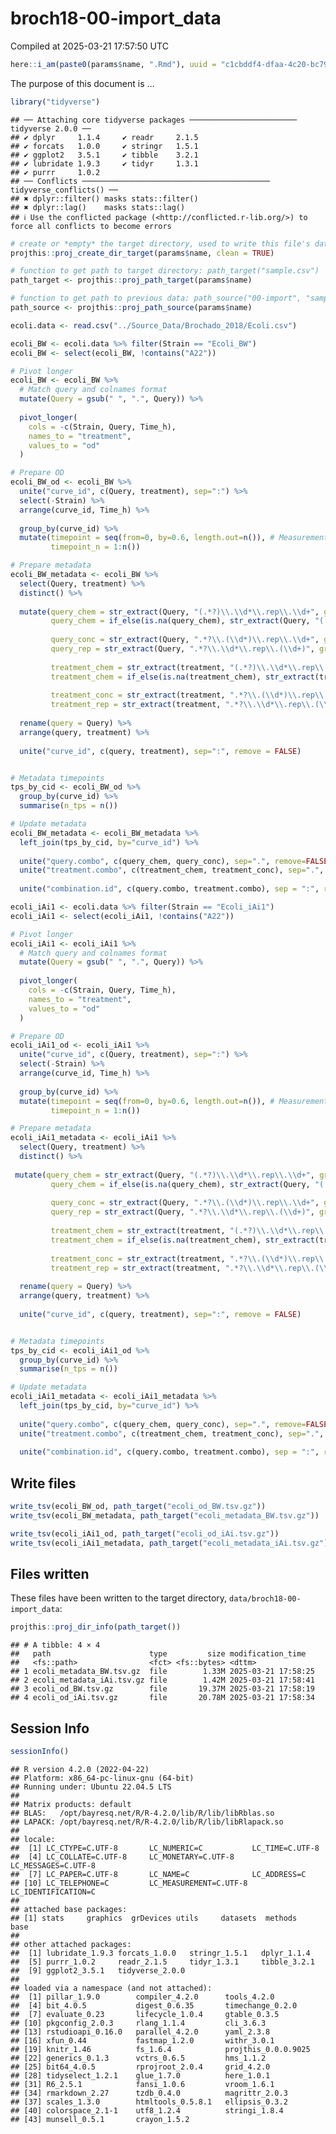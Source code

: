 broch18-00-import_data
================
Compiled at 2025-03-21 17:57:50 UTC

``` r
here::i_am(paste0(params$name, ".Rmd"), uuid = "c1cbddf4-dfaa-4c20-bc79-297c65de4d98")
```

The purpose of this document is …

``` r
library("tidyverse")
```

    ## ── Attaching core tidyverse packages ──────────────────────── tidyverse 2.0.0 ──
    ## ✔ dplyr     1.1.4     ✔ readr     2.1.5
    ## ✔ forcats   1.0.0     ✔ stringr   1.5.1
    ## ✔ ggplot2   3.5.1     ✔ tibble    3.2.1
    ## ✔ lubridate 1.9.3     ✔ tidyr     1.3.1
    ## ✔ purrr     1.0.2     
    ## ── Conflicts ────────────────────────────────────────── tidyverse_conflicts() ──
    ## ✖ dplyr::filter() masks stats::filter()
    ## ✖ dplyr::lag()    masks stats::lag()
    ## ℹ Use the conflicted package (<http://conflicted.r-lib.org/>) to force all conflicts to become errors

``` r
# create or *empty* the target directory, used to write this file's data: 
projthis::proj_create_dir_target(params$name, clean = TRUE)

# function to get path to target directory: path_target("sample.csv")
path_target <- projthis::proj_path_target(params$name)

# function to get path to previous data: path_source("00-import", "sample.csv")
path_source <- projthis::proj_path_source(params$name)
```

``` r
ecoli.data <- read.csv("../Source_Data/Brochado_2018/Ecoli.csv")
```

``` r
ecoli_BW <- ecoli.data %>% filter(Strain == "Ecoli_BW")
ecoli_BW <- select(ecoli_BW, !contains("A22"))

# Pivot longer
ecoli_BW <- ecoli_BW %>%
  # Match query and colnames format
  mutate(Query = gsub(" ", ".", Query)) %>% 
  
  pivot_longer(
    cols = -c(Strain, Query, Time_h),
    names_to = "treatment",
    values_to = "od"
  )

# Prepare OD
ecoli_BW_od <- ecoli_BW %>% 
  unite("curve_id", c(Query, treatment), sep=":") %>% 
  select(-Strain) %>% 
  arrange(curve_id, Time_h) %>% 
  
  group_by(curve_id) %>% 
  mutate(timepoint = seq(from=0, by=0.6, length.out=n()), # Measurements (on average) are done every 
         timepoint_n = 1:n())

# Prepare metadata
ecoli_BW_metadata <- ecoli_BW %>% 
  select(Query, treatment) %>% 
  distinct() %>% 
  
  mutate(query_chem = str_extract(Query, "(.*?)\\.\\d*\\.rep\\.\\d+", group=1),
         query_chem = if_else(is.na(query_chem), str_extract(Query, "(.*?)\\.rep\\.\\d+", group=1), query_chem),
         
         query_conc = str_extract(Query, ".*?\\.(\\d*)\\.rep\\.\\d+", group=1),
         query_rep = str_extract(Query, ".*?\\.\\d*\\.rep\\.(\\d+)", group=1),
         
         treatment_chem = str_extract(treatment, "(.*?)\\.\\d*\\.rep\\.\\d+", group=1),
         treatment_chem = if_else(is.na(treatment_chem), str_extract(treatment, "(.*?)\\.rep\\.\\d+", group=1), treatment_chem),
         
         treatment_conc = str_extract(treatment, ".*?\\.(\\d*)\\.rep\\.\\d+", group=1),
         treatment_rep = str_extract(treatment, ".*?\\.\\d*\\.rep\\.(\\d+)", group=1)) %>% 
  
  rename(query = Query) %>% 
  arrange(query, treatment) %>% 
  
  unite("curve_id", c(query, treatment), sep=":", remove = FALSE)


# Metadata timepoints
tps_by_cid <- ecoli_BW_od %>% 
  group_by(curve_id) %>% 
  summarise(n_tps = n())

# Update metadata
ecoli_BW_metadata <- ecoli_BW_metadata %>% 
  left_join(tps_by_cid, by="curve_id") %>% 
  
  unite("query.combo", c(query_chem, query_conc), sep=".", remove=FALSE) %>% 
  unite("treatment.combo", c(treatment_chem, treatment_conc), sep=".", remove=FALSE) %>% 
  
  unite("combination.id", c(query.combo, treatment.combo), sep = ":", remove=FALSE)
```

``` r
ecoli_iAi1 <- ecoli.data %>% filter(Strain == "Ecoli_iAi1")
ecoli_iAi1 <- select(ecoli_iAi1, !contains("A22"))

# Pivot longer
ecoli_iAi1 <- ecoli_iAi1 %>%
  # Match query and colnames format
  mutate(Query = gsub(" ", ".", Query)) %>% 
  
  pivot_longer(
    cols = -c(Strain, Query, Time_h),
    names_to = "treatment",
    values_to = "od"
  )

# Prepare OD
ecoli_iAi1_od <- ecoli_iAi1 %>% 
  unite("curve_id", c(Query, treatment), sep=":") %>% 
  select(-Strain) %>% 
  arrange(curve_id, Time_h) %>% 
  
  group_by(curve_id) %>% 
  mutate(timepoint = seq(from=0, by=0.6, length.out=n()), # Measurements (on average) are done every 
         timepoint_n = 1:n())

# Prepare metadata
ecoli_iAi1_metadata <- ecoli_iAi1 %>% 
  select(Query, treatment) %>% 
  distinct() %>% 
  
 mutate(query_chem = str_extract(Query, "(.*?)\\.\\d*\\.rep\\.\\d+", group=1),
         query_chem = if_else(is.na(query_chem), str_extract(Query, "(.*?)\\.rep\\.\\d+", group=1), query_chem),
         
         query_conc = str_extract(Query, ".*?\\.(\\d*)\\.rep\\.\\d+", group=1),
         query_rep = str_extract(Query, ".*?\\.\\d*\\.rep\\.(\\d+)", group=1),
         
         treatment_chem = str_extract(treatment, "(.*?)\\.\\d*\\.rep\\.\\d+", group=1),
         treatment_chem = if_else(is.na(treatment_chem), str_extract(treatment, "(.*?)\\.rep\\.\\d+", group=1), treatment_chem),
         
         treatment_conc = str_extract(treatment, ".*?\\.(\\d*)\\.rep\\.\\d+", group=1),
         treatment_rep = str_extract(treatment, ".*?\\.\\d*\\.rep\\.(\\d+)", group=1)) %>% 
  
  rename(query = Query) %>% 
  arrange(query, treatment) %>% 
  
  unite("curve_id", c(query, treatment), sep=":", remove = FALSE)


# Metadata timepoints
tps_by_cid <- ecoli_iAi1_od %>% 
  group_by(curve_id) %>% 
  summarise(n_tps = n())

# Update metadata
ecoli_iAi1_metadata <- ecoli_iAi1_metadata %>% 
  left_join(tps_by_cid, by="curve_id") %>% 
  
  unite("query.combo", c(query_chem, query_conc), sep=".", remove=FALSE) %>% 
  unite("treatment.combo", c(treatment_chem, treatment_conc), sep=".", remove=FALSE) %>% 
  
  unite("combination.id", c(query.combo, treatment.combo), sep = ":", remove=FALSE)
```

## Write files

``` r
write_tsv(ecoli_BW_od, path_target("ecoli_od_BW.tsv.gz"))
write_tsv(ecoli_BW_metadata, path_target("ecoli_metadata_BW.tsv.gz"))

write_tsv(ecoli_iAi1_od, path_target("ecoli_od_iAi.tsv.gz"))
write_tsv(ecoli_iAi1_metadata, path_target("ecoli_metadata_iAi.tsv.gz"))
```

## Files written

These files have been written to the target directory,
`data/broch18-00-import_data`:

``` r
projthis::proj_dir_info(path_target())
```

    ## # A tibble: 4 × 4
    ##   path                      type         size modification_time  
    ##   <fs::path>                <fct> <fs::bytes> <dttm>             
    ## 1 ecoli_metadata_BW.tsv.gz  file        1.33M 2025-03-21 17:58:25
    ## 2 ecoli_metadata_iAi.tsv.gz file        1.42M 2025-03-21 17:58:41
    ## 3 ecoli_od_BW.tsv.gz        file       19.37M 2025-03-21 17:58:19
    ## 4 ecoli_od_iAi.tsv.gz       file       20.78M 2025-03-21 17:58:34

## Session Info

``` r
sessionInfo()
```

    ## R version 4.2.0 (2022-04-22)
    ## Platform: x86_64-pc-linux-gnu (64-bit)
    ## Running under: Ubuntu 22.04.5 LTS
    ## 
    ## Matrix products: default
    ## BLAS:   /opt/bayresq.net/R/R-4.2.0/lib/R/lib/libRblas.so
    ## LAPACK: /opt/bayresq.net/R/R-4.2.0/lib/R/lib/libRlapack.so
    ## 
    ## locale:
    ##  [1] LC_CTYPE=C.UTF-8       LC_NUMERIC=C           LC_TIME=C.UTF-8       
    ##  [4] LC_COLLATE=C.UTF-8     LC_MONETARY=C.UTF-8    LC_MESSAGES=C.UTF-8   
    ##  [7] LC_PAPER=C.UTF-8       LC_NAME=C              LC_ADDRESS=C          
    ## [10] LC_TELEPHONE=C         LC_MEASUREMENT=C.UTF-8 LC_IDENTIFICATION=C   
    ## 
    ## attached base packages:
    ## [1] stats     graphics  grDevices utils     datasets  methods   base     
    ## 
    ## other attached packages:
    ##  [1] lubridate_1.9.3 forcats_1.0.0   stringr_1.5.1   dplyr_1.1.4    
    ##  [5] purrr_1.0.2     readr_2.1.5     tidyr_1.3.1     tibble_3.2.1   
    ##  [9] ggplot2_3.5.1   tidyverse_2.0.0
    ## 
    ## loaded via a namespace (and not attached):
    ##  [1] pillar_1.9.0        compiler_4.2.0      tools_4.2.0        
    ##  [4] bit_4.0.5           digest_0.6.35       timechange_0.2.0   
    ##  [7] evaluate_0.23       lifecycle_1.0.4     gtable_0.3.5       
    ## [10] pkgconfig_2.0.3     rlang_1.1.4         cli_3.6.3          
    ## [13] rstudioapi_0.16.0   parallel_4.2.0      yaml_2.3.8         
    ## [16] xfun_0.44           fastmap_1.2.0       withr_3.0.1        
    ## [19] knitr_1.46          fs_1.6.4            projthis_0.0.0.9025
    ## [22] generics_0.1.3      vctrs_0.6.5         hms_1.1.2          
    ## [25] bit64_4.0.5         rprojroot_2.0.4     grid_4.2.0         
    ## [28] tidyselect_1.2.1    glue_1.7.0          here_1.0.1         
    ## [31] R6_2.5.1            fansi_1.0.6         vroom_1.6.1        
    ## [34] rmarkdown_2.27      tzdb_0.4.0          magrittr_2.0.3     
    ## [37] scales_1.3.0        htmltools_0.5.8.1   ellipsis_0.3.2     
    ## [40] colorspace_2.1-1    utf8_1.2.4          stringi_1.8.4      
    ## [43] munsell_0.5.1       crayon_1.5.2
